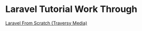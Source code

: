 # Laravel Tutorial Work Through
<a href="https://www.youtube.com/watch?v=MYyJ4PuL4pY">Laravel From Scratch (Traversy Media)</a>